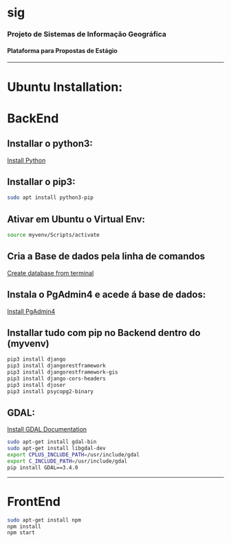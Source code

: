 # sig
### Projeto de Sistemas de Informação Geográfica
#### Plataforma para Propostas de Estágio

---

# Ubuntu Installation:

# BackEnd

## Installar o python3:
[Install Python](https://beebom.com/how-install-python-ubuntu-linux/)

## Installar o pip3:
```bash
sudo apt install python3-pip
```

## Ativar em Ubuntu o Virtual Env:
```bash
source myvenv/Scripts/activate
```

## Cria a Base de dados pela linha de comandos
[Create database from terminal](https://www.cherryservers.com/blog/how-to-install-and-setup-postgresql-server-on-ubuntu-20-04)

## Instala o PgAdmin4 e acede á base de dados:
[Install PgAdmin4](https://www.pgadmin.org/download/pgadmin-4-apt/)

## Installar tudo com pip no Backend dentro do (myvenv)

```bash
pip3 install django
pip3 install djangorestframework
pip3 install djangorestframework-gis
pip3 install django-cors-headers
pip3 install djoser
pip3 install psycopg2-binary
```

## GDAL:

[Install GDAL Documentation](https://mothergeo-py.readthedocs.io/en/latest/development/how-to/gdal-ubuntu-pkg.html)

```bash
sudo apt-get install gdal-bin
sudo apt-get install libgdal-dev
export CPLUS_INCLUDE_PATH=/usr/include/gdal
export C_INCLUDE_PATH=/usr/include/gdal
pip install GDAL==3.4.0
```

---

# FrontEnd

```bash
sudo apt-get install npm
npm install
npm start
```
